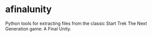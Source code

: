 # afinalunity
Python tools for extracting files from the classic Start Trek The Next Generation game: A Final Unity.
